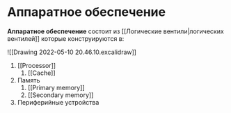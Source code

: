 # Аппаратное обеспечение
**Аппаратное обеспечение** состоит из [[Логические вентили|логических вентилей]] которые конструируются в:

![[Drawing 2022-05-10 20.46.10.excalidraw]]

1. [[Processor]]
	1. [[Cache]]
2. Память
	1. [[Primary memory]]
	2. [[Secondary memory]]
3. Периферийные устройства
